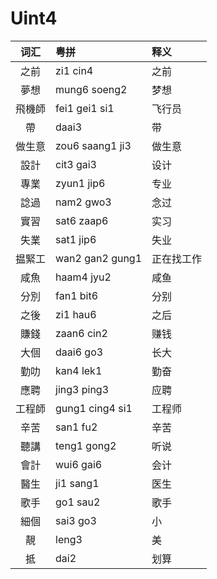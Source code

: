 # Uint4

| 词汇 | 粤拼 | 释义 |
| :--: | :-- | :-- |
| 之前 | zi1 cin4 | 之前 |
| 夢想 | mung6 soeng2 | 梦想 |
| 飛機師 | fei1 gei1 si1 | 飞行员 |
| 帶 | daai3 | 带 |
| 做生意 | zou6 saang1 ji3 | 做生意 |
| 設計 | cit3 gai3 | 设计 |
| 專業 | zyun1 jip6 | 专业 |
| 諗過 | nam2 gwo3 | 念过 |
| 實習 | sat6 zaap6 | 实习 |
| 失業 | sat1 jip6 | 失业 |
| 揾緊工 | wan2 gan2 gung1 | 正在找工作 |
| 咸魚 | haam4 jyu2 | 咸鱼 |
| 分別 | fan1 bit6 | 分别 |
| 之後 | zi1 hau6 | 之后 |
| 賺錢 | zaan6 cin2 | 赚钱 |
| 大個 | daai6 go3 | 长大 | 
| 勤叻 | kan4 lek1 | 勤奋 |
| 應聘 | jing3 ping3 | 应聘 |
| 工程師 | gung1 cing4 si1 | 工程师 |
| 辛苦 | san1 fu2 | 辛苦 | 
| 聽講 | teng1 gong2 | 听说 |
| 會計 | wui6 gai6 | 会计 |
| 醫生 | ji1 sang1 | 医生 |
| 歌手 | go1 sau2 | 歌手 |
| 細個 | sai3 go3 | 小 |
| 靚 | leng3 | 美 |
| 抵 | dai2 | 划算 |
